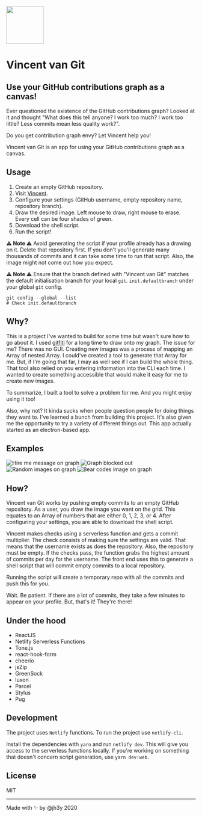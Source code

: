 <img src="src/shared/assets/images/vincent-van-git--icon.svg" width="100">

# Vincent van Git
## Use your GitHub contributions graph as a canvas!

Ever questioned the existence of the GitHub contributions graph? Looked at it and thought "What does this tell anyone? I work too much? I work too little? Less commits mean less quality work?".

Do you get contribution graph envy? Let Vincent help you!

Vincent van Git is an app for using your GitHub contributions graph as a canvas.

## Usage

1. Create an empty GitHub repository.
2. Visit [Vincent](https://vincent-van-git.netlify.app).
3. Configure your settings (GitHub username, empty repository name, repository branch).
4. Draw the desired image. Left mouse to draw, right mouse to erase. Every cell can be four shades of green.
5. Download the shell script.
6. Run the script!

__:warning: Note :warning:__ Avoid generating the script if your profile already has a drawing on it. Delete that repository first. If you don't you'll generate many thousands of commits and it can take some time to run that script. Also, the image might not come out how you expect.

__:warning: Note :warning:__ Ensure that the branch defined with "Vincent van Git" matches the default initialisation branch for your local `git`. `init.defaultbranch` under your global `git` config.

```shell
git config --global --list
# Check init.defaultbranch
```


## Why?
This is a project I've wanted to build for some time but wasn't sure how to go about it. I used [gitfiti](https://github.com/gelstudios/gitfiti) for a long time to draw onto my graph. The issue for me? There was no GUI. Creating new images was a process of mapping an Array of nested Array. I could've created a tool to generate that Array for me. But, if I'm going that far, I may as well see if I can build the whole thing. That tool also relied on you entering information into the CLI each time. I wanted to create something accessible that would make it easy for me to create new images.

To summarize, I built a tool to solve a problem for me. And you might enjoy using it too!

Also, why not? It kinda sucks when people question people for doing things they want to. I've learned a bunch from building this project. It's also given me the opportunity to try a variety of different things out. This app actually started as an electron-based app.

## Examples

![Hire me message on graph](src/shared/assets/images/hire-me.png)
![Graph blocked out](src/shared/assets/images/block-out.png)
![Random images on graph](src/shared/assets/images/hi.png)
![Bear codes image on graph](src/shared/assets/images/bear.png)

## How?
Vincent van Git works by pushing empty commits to an empty GitHub repository. As a user, you draw the image you want on the grid. This equates to an Array of numbers that are either 0, 1, 2, 3, or 4. After configuring your settings, you are able to download the shell script.

Vincent makes checks using a serverless function and gets a commit multiplier. The check consists of making sure the settings are valid. That means that the username exists as does the repository. Also, the repository must be empty. If the checks pass, the function grabs the highest amount of commits per day for the username. The front end uses this to generate a shell script that will commit empty commits to a local repository.

Running the script will create a temporary repo with all the commits and push this for you.

Wait. Be patient. If there are a lot of commits, they take a few minutes to appear on your profile. But, that's it! They're there!

## Under the hood
- ReactJS
- Netlify Serverless Functions
- Tone.js
- react-hook-form
- cheerio
- jsZip
- GreenSock
- luxon
- Parcel
- Stylus
- Pug

## Development
The project uses `Netlify` functions. To run the project use `netlify-cli`.

Install the dependencies with `yarn` and run `netlify dev`. This will give you access to the serverless functions locally. If you're working on something that doesn't concern script generation, use `yarn dev:web`.

## License
MIT

-----
Made with :sparkles: by @jh3y 2020


